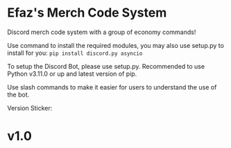 # Efaz's Merch Code System
Discord merch code system with a group of economy commands!

Use command to install the required modules, you may also use setup.py to install for you:
`pip install discord.py asyncio`

To setup the Discord Bot, please use setup.py.
Recommended to use Python v3.11.0 or up and latest version of pip.

Use slash commands to make it easier for users to understand the use of the bot.

Version Sticker:
# v1.0
